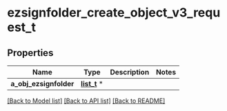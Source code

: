 # ezsignfolder_create_object_v3_request_t

## Properties
Name | Type | Description | Notes
------------ | ------------- | ------------- | -------------
**a_obj_ezsignfolder** | [**list_t**](ezsignfolder_request_compound_v3.md) \* |  | 

[[Back to Model list]](../README.md#documentation-for-models) [[Back to API list]](../README.md#documentation-for-api-endpoints) [[Back to README]](../README.md)


